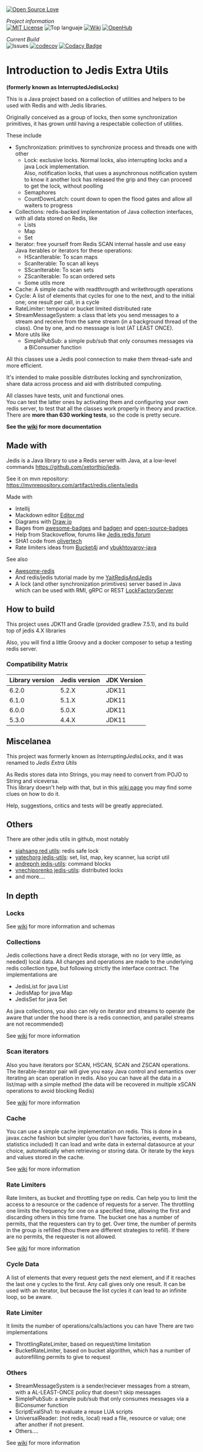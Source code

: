 
[![Open Source Love](https://badges.frapsoft.com/os/v3/open-source.svg?v=103)](https://github.com/ellerbrock/open-source-badges/)

_Project information_        
[![MIT License](https://img.shields.io/badge/License-MIT-blue)](https://opensource.org/licenses/MIT)
![Top languaje](https://img.shields.io/github/languages/top/oscar-besga-panel/JedisExtraUtils)
[![Wiki](https://badgen.net/badge/icon/wiki?icon=wiki&label)](https://github.com/oscar-besga-panel/JedisExtraUtils/wiki)
[![OpenHub](https://badgen.net/badge/%20/openhub/purple?icon=awesome)](https://openhub.net/p/JedisExtraUtils)

_Current Build_  
![Issues](https://img.shields.io/github/issues/oscar-besga-panel/InterruptingJedisLocks)
[![codecov](https://codecov.io/gh/oscar-besga-panel/JedisExtraUtils/branch/master/graph/badge.svg?token=ED9XKSC2F7)](https://codecov.io/gh/oscar-besga-panel/JedisExtraUtils)
[![Codacy Badge](https://app.codacy.com/project/badge/Grade/010964cad8f94b07838e53aa41259792)](https://app.codacy.com/gh/oscar-besga-panel/JedisExtraUtils/dashboard?utm_source=gh&utm_medium=referral&utm_content=&utm_campaign=Badge_grade)

# Introduction to Jedis Extra Utils

**(formerly known as InterruptedJedisLocks)**

This is a Java project based on a collection of utilities and helpers to be used with Redis and with Jedis libraries.

Originally conceived as a group of locks, then some synchronization primitives, it has grown until having a respectable collection of utilities.

These include

* Synchronization: primitives to synchronize process and threads one with other
  * Lock: exclusive locks. Normal locks, also interrupting locks and a java Lock implementation.   
    Also, notification locks, that uses a asynchronous notification system to know it another lock has released
    the grip and they can proceed to get the lock, without poolling
  * Semaphores
  * CountDownLatch: count down to open the flood gates and allow all waiters to progress
* Collections: redis-backed implementation of Java collection interfaces, with all data stored on Redis, like
  * Lists
  * Map
  * Set
* Iterator: free yourself from Redis SCAN internal hassle and use easy Java iterables or iterators for these operations:
  * HScanIterable: To scan maps
  * ScanIterable: To scan all keys
  * SScanIterable: To scan sets
  * ZScanIterable: To scan ordered sets
  * Some utils more
* Cache: A simple cache with readthrougth and writethrougth operations
* Cycle: A list of elements that cycles for one to the next, and to the initial one; one result per call, in a cycle
* RateLimiter: temporal or bucket limited distributed rate
* StreamMessageSystem: a class that lets you send messages to a stream and receive from the same stream 
  (in a background thread of the class). One by one, and no messsage is lost (AT LEAST ONCE).
* More utils like
  * SimplePubSub: a simple pub/sub that only consumes messages via a BiConsumer function


All this classes use a Jedis pool connection to make them thread-safe and more efficient.

It's intended to make possible distributes locking and synchronization, share data across process and aid with distributed computing.

All classes have tests, unit and functional ones.   
You can test the latter ones by activating them and configuring your own redis server, to test that all the classes work properly in theory and practice.  
There are **more than 630 working tests**, so the code is pretty secure.


**See the [wiki](https://github.com/oscar-besga-panel/JedisExtraUtils/wiki) for more documentation**


## Made with

Jedis is a Java library to use a Redis server with Java, at a low-level commands
https://github.com/xetorthio/jedis.  
  
See it on mvn repository: https://mvnrepository.com/artifact/redis.clients/jedis  


Made with
- Intellij
- Mackdown editor [Editor.md](https://pandao.github.io/editor.md/en.html) 
- Diagrams with [Draw io](https://app.diagrams.net/)
- Bages from [awesome-badges](https://github.com/badges/awesome-badges) and [badgen](https://badgen.net/) and [open-source-badges](https://github.com/ellerbrock/open-source-badges/) 
- Help from Stackoveflow, forums like [Jedis redis forum](https://groups.google.com/g/jedis_redis)
- SHA1 code from [olivertech](http://oliviertech.com/es/java/generate-SHA1-hash-from-a-String/)
- Rate limiters ideas from [Bucket4j](https://bucket4j.com/) and [vbukhtoyarov-java](https://vbukhtoyarov-java.blogspot.com/2021/11/non-formal-overview-of-token-bucket.html)

See also
- [Awesome-redis](https://github.com/JamzyWang/awesome-redis)
- And redis/jedis tutorial made by me [YaitRedisAndJedis](https://github.com/oscar-besga-panel/YaitRedisAndJedis)
- A lock (and other synchronization primitives) server based in Java which can be used with RMI, gRPC or REST [LockFactoryServer](https://github.com/oscar-besga-panel/LockFactoryServer)

## How to build
This project uses JDK11 and Gradle (provided gradlew 7.5.1), and its build top of jedis 4.X libraries

Also, you will find a little Groovy and a docker composer to setup a testing redis server.

### Compatibility Matrix

| Library version | Jedis version | JDK Version |
|-----------------|---------------|-------------|
| 6.2.0           | 5.2.X         | JDK11       |
| 6.1.0           | 5.1.X         | JDK11       |
| 6.0.0           | 5.0.X         | JDK11       |
| 5.3.0           | 4.4.X         | JDK11       |


## Miscelanea

This project was formerly known as *InterruptingJedisLocks*, and it was renamed to *Jedis Extra Utils*


As Redis stores data into Strings, you may need to convert from POJO to String and viceversa.   
This library doesn't help with that, but in this [wiki page](https://github.com/oscar-besga-panel/JedisExtraUtils/wiki/POJO-Mapping) you may find some clues on how to do it.

Help, suggestions, critics and tests will be greatly appreciated.

## Others

There are other jedis utils in github, most notably
- [siahsang red utils](https://github.com/siahsang/red-utils): redis safe lock
- [yatechorg jedis-utils](https://github.com/yatechorg/jedis-utils): set, list, map, key scanner, lua script util
- [andrepnh jedis-utils](https://github.com/andrepnh/jedis-utils): command blocks
- [vnechiporenko jedis-utils](https://github.com/vnechiporenko/jedis-utils): distributed locks 
- and more....


## In depth

### Locks

See [wiki](https://github.com/oscar-besga-panel/JedisExtraUtils/wiki/Locks) for more information and schemas 

### Collections

Jedis collections have a direct Redis storage, with no (or very little, as needed) local data.
All changes and operations are made to the underlying redis collection type, but following strictly the interface contract.
The implementations are
- JedisList for java List
- JedisMap for java Map
- JedisSet for java Set

As java collections, you also can rely on iterator and streams to operate
(be aware that under the hood there is a redis connection, and parallel streams are not recommended)

See [wiki](https://github.com/oscar-besga-panel/JedisExtraUtils/wiki/Collections) for more information

### Scan iterators

Also you have iterators por SCAN, HSCAN, SCAN and ZSCAN operations. The iterable-iterator pair will
give you easy Java control and semantics over iterating an scan operation in redis.
Also you can have all the data in a list/map with a simple method (the data will be recovered in multiple xSCAN operations
to avoid blocking Redis)

See [wiki](https://github.com/oscar-besga-panel/JedisExtraUtils/wiki/Collections) for more information


### Cache

You can use a simple cache implementation on redis. This is done in a javax.cache fashion but simpler (you don't have factories, events, mxbeans, statistics included)
It can load and write data in external datasource at your choice, automatically when retrieving or storing data.
Or iterate by the keys and values stored in the cache.

See [wiki](https://github.com/oscar-besga-panel/JedisExtraUtils/wiki/Iterators) for more information


### Rate Limiters 

Rate limiters, as bucket and throttling type on redis. Can help you to limit the access to a resource or the cadence of requests
for a server.
The throttling one limits the frequency for one on a specified time, allowing the first and discarding others in this time frame.
The bucket one has a number of permits, that the requesters can try to get. Over time, the number of permits in the group is refilled
(thou there are different strategies to refill). If there are no permits, the requester is not allowed.

See [wiki](https://github.com/oscar-besga-panel/JedisExtraUtils/wiki/RateLimiters) for more information

### Cycle Data

A list of elements that every request gets the next element, and if it reaches the last one y cycles to the first.
Any call gives only one result.
It can be used with an iterator, but because the list cycles it can lead to an infinite loop, so be aware.

### Rate Limiter

It limits the number of operations/calls/actions you can have
There are two implementations
* ThrottlingRateLimiter, based on request/time limitation
* BucketRateLimiter, based on bucket algorithm, which has a number of autorefilling permits to give to request

### Others
* StreamMessageSystem is a sender/reciever messages from a stream, with a AL-LEAST-ONCE policy that doesn't skip messages
* SimplePubSub: a simple pub/sub that only consumes messages via a BiConsumer function
* ScriptEvalSha1: to evaluate a reuse LUA scripts
* UniversalReader: (not redis, local) read a file, resource or value; one after another if not present.
* Others....


See [wiki](https://github.com/oscar-besga-panel/JedisExtraUtils/wiki/CycleData) for more information



